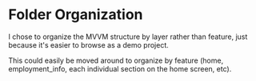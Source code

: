 # Folder Organization

I chose to organize the MVVM structure by layer rather than feature, just because it's easier to browse as a demo project.

This could easily be moved around to organize by feature (home, employment_info, each individual section on the home screen, etc).